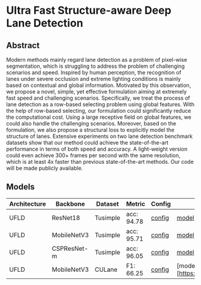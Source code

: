 # Ultra Fast Structure-aware Deep Lane Detection

## Abstract
Modern methods mainly regard lane detection as a problem of pixel-wise segmentation, which is struggling to address the problem of challenging scenarios and speed. Inspired by human perception, the recognition of lanes under severe occlusion and extreme lighting conditions is mainly based on contextual and global information. Motivated by this observation, we propose a novel, simple, yet effective formulation aiming at extremely fast speed and challenging scenarios. Specifically, we treat the process of lane detection as a row-based selecting problem using global features. With the help of row-based selecting, our formulation could significantly reduce the computational cost. Using a large receptive field on global features, we could also handle the challenging scenarios. Moreover, based on the formulation, we also propose a structural loss to explicitly model the structure of lanes. Extensive experiments on two lane detection benchmark datasets show that our method could achieve the state-of-the-art performance in terms of both speed and accuracy. A light-weight version could even achieve 300+ frames per second with the same resolution, which is at least 4x faster than previous state-of-the-art methods. Our code will be made publicly available.

## Models
| Architecture| Backbone |Dataset | Metric | Config| Checkpoints  |
|-------------|----------|--------|--------|-------|--------------|
| UFLD | ResNet18 | Tusimple |acc: 94.78| [config](resnet18_tusimple.py)  | [model](https://github.com/zkyseu/PPlanedet/releases/download/UFLD/epoch_96.pd)|
|UFLD|MobileNetV3|Tusimple| acc: 95.71|[config](mobilenetv3_tusimple.py)|[model](https://github.com/zkyseu/PPlanedet/releases/download/UFLD/model.pd)|
|UFLD|CSPResNet-m|Tusimple|acc: 96.05|[config](cspresnet_tusimple.py)|[model](https://github.com/zkyseu/PPlanedet/releases/download/UFLD/cspresnet.pd)
|UFLD|MobileNetV3|CULane|F1: 66.25|[config](mobilenetv3_culane.py)|[model][https://github.com/zkyseu/PPlanedet/releases/download/UFLD/model_culane.pd]|
